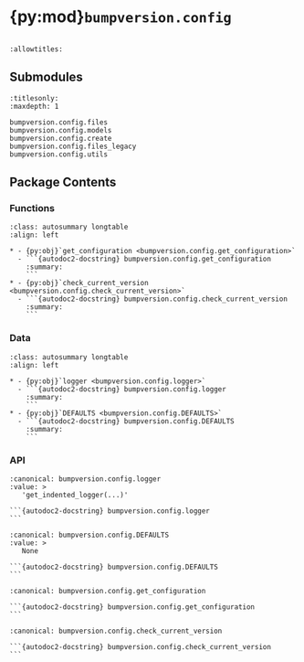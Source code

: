 # {py:mod}`bumpversion.config`

```{py:module} bumpversion.config
```

```{autodoc2-docstring} bumpversion.config
:allowtitles:
```

## Submodules

```{toctree}
:titlesonly:
:maxdepth: 1

bumpversion.config.files
bumpversion.config.models
bumpversion.config.create
bumpversion.config.files_legacy
bumpversion.config.utils
```

## Package Contents

### Functions

````{list-table}
:class: autosummary longtable
:align: left

* - {py:obj}`get_configuration <bumpversion.config.get_configuration>`
  - ```{autodoc2-docstring} bumpversion.config.get_configuration
    :summary:
    ```
* - {py:obj}`check_current_version <bumpversion.config.check_current_version>`
  - ```{autodoc2-docstring} bumpversion.config.check_current_version
    :summary:
    ```
````

### Data

````{list-table}
:class: autosummary longtable
:align: left

* - {py:obj}`logger <bumpversion.config.logger>`
  - ```{autodoc2-docstring} bumpversion.config.logger
    :summary:
    ```
* - {py:obj}`DEFAULTS <bumpversion.config.DEFAULTS>`
  - ```{autodoc2-docstring} bumpversion.config.DEFAULTS
    :summary:
    ```
````

### API

````{py:data} logger
:canonical: bumpversion.config.logger
:value: >
   'get_indented_logger(...)'

```{autodoc2-docstring} bumpversion.config.logger
```

````

````{py:data} DEFAULTS
:canonical: bumpversion.config.DEFAULTS
:value: >
   None

```{autodoc2-docstring} bumpversion.config.DEFAULTS
```

````

````{py:function} get_configuration(config_file: typing.Union[str, pathlib.Path, None] = None, **overrides) -> bumpversion.config.models.Config
:canonical: bumpversion.config.get_configuration

```{autodoc2-docstring} bumpversion.config.get_configuration
```
````

````{py:function} check_current_version(config: bumpversion.config.models.Config) -> str
:canonical: bumpversion.config.check_current_version

```{autodoc2-docstring} bumpversion.config.check_current_version
```
````

